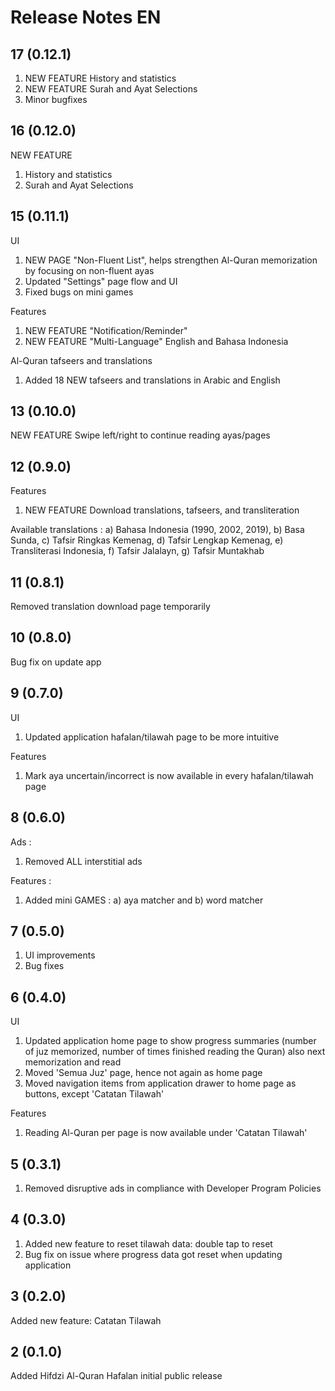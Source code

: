 # Release Notes EN

## 17 (0.12.1)

1. NEW FEATURE History and statistics
2. NEW FEATURE Surah and Ayat Selections
3. Minor bugfixes

## 16 (0.12.0)

NEW FEATURE
1. History and statistics
2. Surah and Ayat Selections

## 15 (0.11.1) 

UI
1. NEW PAGE "Non-Fluent List", helps strengthen Al-Quran memorization by focusing on non-fluent ayas
2. Updated "Settings" page flow and UI
3. Fixed bugs on mini games

Features
1. NEW FEATURE "Notification/Reminder"
2. NEW FEATURE "Multi-Language" English and Bahasa Indonesia

Al-Quran tafseers and translations
1. Added 18 NEW tafseers and translations in Arabic and English

## 13 (0.10.0)

NEW FEATURE Swipe left/right to continue reading ayas/pages

## 12 (0.9.0)

Features
1. NEW FEATURE Download translations, tafseers, and transliteration

Available translations :
a) Bahasa Indonesia (1990, 2002, 2019), b) Basa Sunda, c) Tafsir Ringkas Kemenag, d) Tafsir Lengkap Kemenag, e) Transliterasi Indonesia, f) Tafsir Jalalayn, g) Tafsir Muntakhab

## 11 (0.8.1)

Removed translation download page temporarily

## 10 (0.8.0)

Bug fix on update app

## 9 (0.7.0)

UI
1. Updated application hafalan/tilawah page to be more intuitive

Features
1. Mark aya uncertain/incorrect is now available in every hafalan/tilawah page

## 8 (0.6.0)

Ads :
1. Removed ALL interstitial ads

Features :
1. Added mini GAMES : a) aya matcher and b) word matcher

## 7 (0.5.0)

1. UI improvements
2. Bug fixes

## 6 (0.4.0)

UI
1. Updated application home page to show progress summaries (number of juz memorized, number of times finished reading the Quran) also next memorization and read
2. Moved 'Semua Juz' page, hence not again as home page
3. Moved navigation items from application drawer to home page as buttons, except 'Catatan Tilawah'

Features
1. Reading Al-Quran per page is now available under 'Catatan Tilawah'

## 5 (0.3.1)

1. Removed disruptive ads in compliance with Developer Program Policies

## 4 (0.3.0)

1. Added new feature to reset tilawah data: double tap to reset
2. Bug fix on issue where progress data got reset when updating application

## 3 (0.2.0)

Added new feature: Catatan Tilawah

## 2 (0.1.0)

Added Hifdzi Al-Quran Hafalan initial public release

